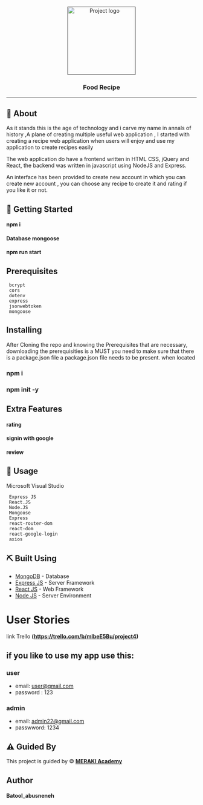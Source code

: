 <p align="center">
  <a href="" rel="noopener">
 <img width=180px height=180px src="https://foodrecipes.inspirythemes.com/bootstrap/wp-content/uploads/sites/3/2015/12/logo1.png" alt="Project logo"></a>
</p>

<h3 align="center">Food Recipe</h3>

---
 
## 🧐 About <a name = "about"></a>

  As it stands this is the age of technology and i carve my name in annals of history ,A plane of creating multiple useful web application , I started with creating a recipe web application when users will enjoy and use my application to create recipes easily

 The web application do have a frontend written in HTML CSS, jQuery and React, the backend was written in javascript using NodeJS and Express.

 An interface has been provided to create new account in which you can create new account , you can choose any recipe to create it and rating if you like it or not.

## 🏁 Getting Started <a name = "getting_started"></a>

#### npm i
#### Database mongoose
#### npm run start

## Prerequisites


```
 bcrypt
 cors
 dotenv
 express
 jsonwebtoken
 mongoose

```

## Installing

After Cloning the repo and knowing the Prerequisites that are necessary, downloading the prerequisities is a MUST
you need to make sure that there is a package.json file 
a package.json file needs to be present.
when located
 ### npm i
 ### npm init -y
 
## Extra Features
#### rating
#### signin with google
#### review


## 🎈 Usage <a name="usage"></a>

Microsoft Visual Studio
```
 Express JS
 React.JS 
 Node.JS 
 Mongoose
 Express
 react-router-dom
 react-dom
 react-google-login
 axios
```
## ⛏️ Built Using <a name = "built_using"></a>

- [MongoDB](https://www.mongodb.com/) - Database
- [Express JS](https://expressjs.com/) - Server Framework
- [React JS](https://https://reactjs.org/) - Web Framework
- [Node JS](https://nodejs.org/en/) - Server Environment
# User Stories
 link Trello  **(https://trello.com/b/mlbeE5Bu/project4)**

## if you like to use my app use this:
### user
- email: user@gmail.com
- password : 123
### admin
- email: admin22@gmail.com
- passwword: 1234
## ⚠️ Guided By <a name = "guided_by"></a>

This project is guided by ©️ **[MERAKI Academy](https://www.meraki-academy.org)**
## Author

#### Batool_abusneneh

